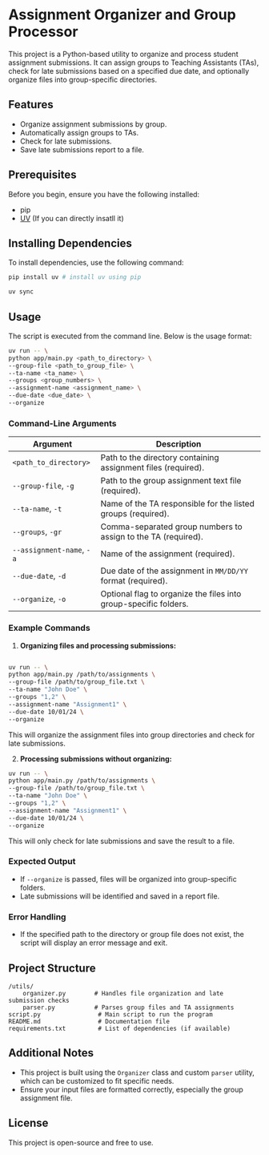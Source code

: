 
# Assignment Organizer and Group Processor

This project is a Python-based utility to organize and process student assignment submissions. It can assign groups to Teaching Assistants (TAs), check for late submissions based on a specified due date, and optionally organize files into group-specific directories.

## Features
- Organize assignment submissions by group.
- Automatically assign groups to TAs.
- Check for late submissions.
- Save late submissions report to a file.
  
## Prerequisites

Before you begin, ensure you have the following installed:
- pip
- [UV](https://docs.astral.sh/uv/#getting-started) (If you can directly insatll it)

## Installing Dependencies

To install dependencies, use the following command:

```bash
pip install uv # install uv using pip

uv sync
```

## Usage

The script is executed from the command line. Below is the usage format:

```bash
uv run -- \
python app/main.py <path_to_directory> \
--group-file <path_to_group_file> \
--ta-name <ta_name> \
--groups <group_numbers> \
--assignment-name <assignment_name> \
--due-date <due_date> \
--organize 
```

### Command-Line Arguments

| Argument                | Description                                                                 |
|-------------------------|-----------------------------------------------------------------------------|
| `<path_to_directory>`    | Path to the directory containing assignment files (required).                |
| `--group-file`, `-g`     | Path to the group assignment text file (required).                           |
| `--ta-name`, `-t`        | Name of the TA responsible for the listed groups (required).                 |
| `--groups`, `-gr`        | Comma-separated group numbers to assign to the TA (required).                |
| `--assignment-name`, `-a`| Name of the assignment (required).                                           |
| `--due-date`, `-d`       | Due date of the assignment in `MM/DD/YY` format (required).                  |
| `--organize`, `-o`       | Optional flag to organize the files into group-specific folders.             |

### Example Commands

1. **Organizing files and processing submissions:**

```bash

uv run -- \
python app/main.py /path/to/assignments \
--group-file /path/to/group_file.txt \
--ta-name "John Doe" \
--groups "1,2" \
--assignment-name "Assignment1" \
--due-date 10/01/24 \
--organize 
```

This will organize the assignment files into group directories and check for late submissions.

2. **Processing submissions without organizing:**

```bash
uv run -- \
python app/main.py /path/to/assignments \
--group-file /path/to/group_file.txt \
--ta-name "John Doe" \
--groups "1,2" \
--assignment-name "Assignment1" \
--due-date 10/01/24 \
--organize 
```

This will only check for late submissions and save the result to a file.

### Expected Output
- If `--organize` is passed, files will be organized into group-specific folders.
- Late submissions will be identified and saved in a report file.

### Error Handling
- If the specified path to the directory or group file does not exist, the script will display an error message and exit.

## Project Structure

```
/utils/
    organizer.py        # Handles file organization and late submission checks
    parser.py           # Parses group files and TA assignments
script.py                # Main script to run the program
README.md                # Documentation file
requirements.txt         # List of dependencies (if available)
```

## Additional Notes

- This project is built using the `Organizer` class and custom `parser` utility, which can be customized to fit specific needs.
- Ensure your input files are formatted correctly, especially the group assignment file.

## License

This project is open-source and free to use.
